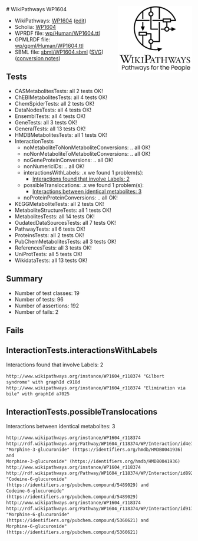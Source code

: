 <img style="float: right; width: 200px" src="../logo.png" />
# WikiPathways WP1604

* WikiPathways: [WP1604](https://new.wikipathways.org/instance/WP1604) ([edit](https://identifiers.org/wikipathways:WP1604))
* Scholia: [WP1604](https://scholia.toolforge.org/wikipathways/WP1604)
* WPRDF file: [wp/Human/WP1604.ttl](../wp/Human/WP1604.ttl)
* GPMLRDF file: [wp/gpml/Human/WP1604.ttl](../wp/gpml/Human/WP1604.ttl)
* SBML file: [sbml/WP1604.sbml](../sbml/WP1604.sbml) ([SVG](../sbml/WP1604.svg)) ([conversion notes](../sbml/WP1604.txt))

## Tests
* CASMetabolitesTests: all 2 tests OK!
* ChEBIMetabolitesTests: all 4 tests OK!
* ChemSpiderTests: all 2 tests OK!
* DataNodesTests: all 4 tests OK!
* EnsemblTests: all 4 tests OK!
* GeneTests: all 3 tests OK!
* GeneralTests: all 13 tests OK!
* HMDBMetabolitesTests: all 1 tests OK!
* InteractionTests
    * noMetaboliteToNonMetaboliteConversions: .. all OK!
    * noNonMetaboliteToMetaboliteConversions: .. all OK!
    * noGeneProteinConversions: .. all OK!
    * nonNumericIDs: .. all OK!
    * interactionsWithLabels: .x we found 1 problem(s):
        * [Interactions found that involve Labels: 2](#630d2679)
    * possibleTranslocations: .x we found 1 problem(s):
        * [Interactions between identical metabolites: 3](#d59038c6)
    * noProteinProteinConversions: .. all OK!
* KEGGMetaboliteTests: all 2 tests OK!
* MetaboliteStructureTests: all 1 tests OK!
* MetabolitesTests: all 14 tests OK!
* OudatedDataSourcesTests: all 7 tests OK!
* PathwayTests: all 6 tests OK!
* ProteinsTests: all 2 tests OK!
* PubChemMetabolitesTests: all 3 tests OK!
* ReferencesTests: all 3 tests OK!
* UniProtTests: all 5 tests OK!
* WikidataTests: all 13 tests OK!


## Summary

* Number of test classes: 19
* Number of tests: 96
* Number of assertions: 192
* Number of fails: 2

## Fails

<a name="630d2679" />

## InteractionTests.interactionsWithLabels

Interactions found that involve Labels: 2
```
http://www.wikipathways.org/instance/WP1604_r118374 "Gilbert 
syndrome" with graphId c918d
http://www.wikipathways.org/instance/WP1604_r118374 "Elimination via bile" with graphId a7025
```

<a name="d59038c6" />

## InteractionTests.possibleTranslocations

Interactions between identical metabolites: 3
```
http://www.wikipathways.org/instance/WP1604_r118374 http://rdf.wikipathways.org/Pathway/WP1604_r118374/WP/Interaction/id4e7cb6a3 "Morphine-3-glucuronide" (https://identifiers.org/hmdb/HMDB0041936) and 
Morphine-3-glucuronide" (https://identifiers.org/hmdb/HMDB0041936)
http://www.wikipathways.org/instance/WP1604_r118374 http://rdf.wikipathways.org/Pathway/WP1604_r118374/WP/Interaction/id892fc659 "Codeine-6-glucuronide" (https://identifiers.org/pubchem.compound/5489029) and 
Codeine-6-glucuronide" (https://identifiers.org/pubchem.compound/5489029)
http://www.wikipathways.org/instance/WP1604_r118374 http://rdf.wikipathways.org/Pathway/WP1604_r118374/WP/Interaction/id917ac615 "Morphine-6-glucuronide" (https://identifiers.org/pubchem.compound/5360621) and 
Morphine-6-glucuronide" (https://identifiers.org/pubchem.compound/5360621)
```

